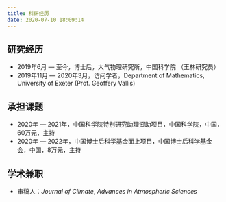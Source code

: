 ```yaml
---
title: 科研经历
date: 2020-07-10 18:09:14
---
```


##  研究经历

- 2019年6月 — 至今，博士后，大气物理研究所，中国科学院 （王林研究员）
- 2019年11月 — 2020年3月，访问学者，Department of Mathematics, University of Exeter (Prof. Geoffery Vallis)

##  承担课题

- 2020年 — 2021年，中国科学院特别研究助理资助项目，中国科学院，中国，60万元，主持
- 2020年 — 2022年，中国博士后科学基金面上项目，中国博士后科学基金会，中国，8万元，主持

##  学术兼职

- 审稿人：*Journal of Climate*, *Advances in Atmospheric Sciences*
